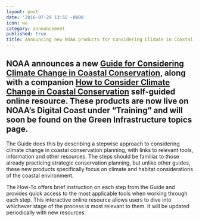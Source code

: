 ```yaml
---
layout: post
date: '2016-07-29 13:55 -0800'
icon: wa
category: announcement
published: true
title: Announcing new NOAA products for Considering Climate in Coastal Conservation
---
```

## NOAA announces a new [Guide for Considering Climate Change in Coastal Conservation](https://coast.noaa.gov/digitalcoast/training/considering-climate-change.html), along with a companion [How to Consider Climate Change in Coastal Conservation](https://coast.noaa.gov/digitalcoast/training/coastal-conservation.html) self-guided online resource. These products are now live on NOAA’s Digital Coast under “Training” and will soon be found on the Green Infrastructure topics page. 

The Guide does this by describing a stepwise approach to considering climate change in coastal conservation planning, with links to relevant tools, information and other resources. The steps should be familiar to those already practicing strategic conservation planning, but unlike other guides, these new products specifically focus on climate and habitat considerations of the coastal environment. 

The How-To offers brief instruction on each step from the Guide and provides quick access to the most applicable tools when working through each step. This interactive online resource allows users to dive into whichever stage of the process is most relevant to them. It will be updated periodically with new resources.